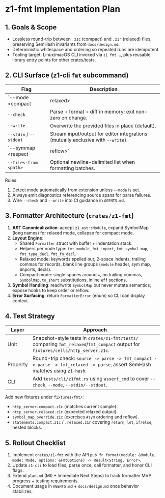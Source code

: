 # z1-fmt Implementation Plan

## 1. Goals & Scope
- Lossless round-trip between `.z1c` (compact) and `.z1r` (relaxed) files, preserving SemHash invariants from `docs/design.md`.
- Deterministic whitespace and ordering so repeated runs are idempotent.
- Tooling target: Linux/macOS CLI invoked via `z1 fmt …`, plus reusable library entry points for other crates/tests.

## 2. CLI Surface (z1-cli `fmt` subcommand)
| Flag | Description |
| ---- | ----------- |
| `--mode <compact|relaxed>` | Selects formatter mode (default: `relaxed` for `.z1c`, `compact` for `.z1r`). |
| `--check` | Parse + format + diff in memory; exit non-zero on change. |
| `--write` | Overwrite the provided files in place (default). |
| `--stdin` / `--stdout` | Stream input/output for editor integrations (mutually exclusive with `--write`). |
| `--symmap <respect|reflow>` | `respect` preserves existing ordering; `reflow` sorts pairs alphabetically (default: `respect`). |
| `--files-from <path>` | Optional newline-delimited list when formatting batches. |

Rules:
1. Detect mode automatically from extension unless `--mode` is set.
2. Always emit diagnostics referencing source spans for parse failures.
3. Wire `--check` and `--write` into CI guidance in `AGENTS.md`.

## 3. Formatter Architecture (`crates/z1-fmt`)
1. **AST Canonicalization**: accept `z1_ast::Module`, expand SymbolMap (long names) for relaxed mode, collapse for compact mode.
2. **Layout Engine**:
   - Shared `Formatter` struct with buffer + indentation stack.
   - Helpers per node type: `fmt_module`, `fmt_import`, `fmt_symbol_map`, `fmt_type_decl`, `fmt_fn_decl`.
   - Relaxed mode: keywords spelled out, 2-space indents, trailing commas for records, blank line groups (`module` header, sym map, imports, decls).
   - Compact mode: single spaces around `=`, no trailing commas, `SymbolMap.to_short` substitutions, inline `eff` sections.
3. **Symbol Handling**: read/write `SymbolMap` but never mutate semantics; expose hooks to keep order or reflow.
4. **Error Surfacing**: return `FormatterError` (enum) so CLI can display context.

## 4. Test Strategy
| Layer | Approach |
| ----- | -------- |
| Unit | Snapshot-style tests in `crates/z1-fmt/tests/` comparing `fmt_relaxed`/`fmt_compact` output for `fixtures/cells/http_server.z1c`. |
| Property | Round-trip check: `source -> parse -> fmt_compact -> parse -> fmt_relaxed -> parse`; assert SemHash matches using `z1-hash`. |
| CLI | Add `tests/cli/z1fmt.rs` using `assert_cmd` to cover `--check`, `--mode`, `--stdin/--stdout`. |

Add new fixtures under `fixtures/fmt/`:
- `http_server.compact.z1c` (matches current sample).
- `http_server.relaxed.z1r` (expected relaxed output).
- `symbol_map_override.z1c` (exercises `#sym` ordering and reflow).
- `statements.compact.z1c` / `.relaxed.z1r` covering `return`, `let`, `if/else`, nested blocks.

## 5. Rollout Checklist
1. Implement `crates/z1-fmt` with the API `pub fn format(module: &Module, mode: Mode, options: &FmtOptions) -> Result<String, Error>`.
2. Update `z1-cli` to load files, parse once, call formatter, and honor CLI flags.
3. Extend `plan.md` (M0 + Immediate Next Steps) to track formatter MVP progress + testing requirements.
4. Document usage in `AGENTS.md` + `docs/design.md` once behavior stabilizes.
